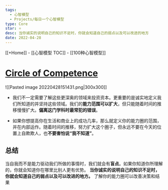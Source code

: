 ```yaml
---
tags:
  - 心智模型
  - Projects/每日一个心智模型
type: Core
star: ⭐
desc: 当你诚实的说明自己的知识不足时，你就会知道自己的弱点以及可以改进的地方
date: 2022-04-28
---
```

[[+Home]] - [[心智模型 TOC]] - [[100种心智模型]]


# **[Circle of Competence](https://fs.blog/2013/12/mental-model-circle-of-competence/)**

![[Pasted image 20220428151431.png|300x300]]




* 我们不一定需要了解这些更深奥的领域来投资资本。更重要的是诚实地定义我们所知道的并坚持这些领域。我们的**能力范围可以扩大**，但只能随着时间的推移慢慢扩大。**偏离这门学科时最常犯的错误**。


* 如果你想提高你在生活和商业上的成功几率，那么就定义你的能力圈的范围，并在内部运作。随着时间的推移，努力扩大这个圈子，但永远不要在今天的位置上自欺欺人，也**不要害怕说“我不知道”**。



## 总结
当自我而不是能力驱动我们所做的事情时，我们就会有**盲点**。如果你知道你所理解的，你就会知道你在哪里比别人更有优势。
**当你诚实的说明自己的知识不足时，你就会知道自己的弱点以及可以改进的地方。**
了解你的能力圈可以改善决策和结果



